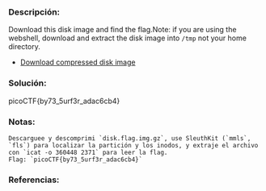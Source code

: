 ### Descripción: 
Download this disk image and find the flag.Note: if you are using the webshell, download and extract the disk image into `/tmp` not your home directory.

- [Download compressed disk image](https://artifacts.picoctf.net/c/137/disk.flag.img.gz)
### Solución:

picoCTF{by73_5urf3r_adac6cb4}
### Notas:
```shell
Descarguee y descomprimi `disk.flag.img.gz`, use SleuthKit (`mmls`, `fls`) para localizar la partición y los inodos, y extraje el archivo con `icat -o 360448 2371` para leer la flag.  
Flag: `picoCTF{by73_5urf3r_adac6cb4}`
```
### Referencias: